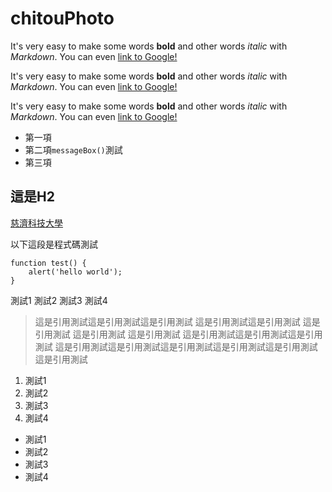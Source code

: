 # chitouPhoto
It's very easy to make some words **bold** and other words *italic* with *Markdown*. You can even [link to Google!](http://google.com) 

It's very easy to make some words **bold** and 
other words *italic* with *Markdown*. You can even [link to Google!](http://google.com) 

It's very easy to make some words **bold** and other words *italic* with *Markdown*. You can even [link to Google!](http://google.com) 

* 第一項
* 第二項`messageBox()`測試
* 第三項

## 這是H2

[慈濟科技大學](https://www.tcust.edu.tw)

以下這段是程式碼測試
```	
function test() {
    alert('hello world');
}
```
	
 測試1
 測試2
 測試3
 測試4

> 這是引用測試這是引用測試這是引用測試 這是引用測試這是引用測試 這是引用測試 這是引用測試 這是引用測試 這是引用測試這是引用測試這是引用測試 這是引用測試這是引用測試這是引用測試這是引用測試這是引用測試這是引用測試


1. 測試1
2. 測試2
3. 測試3
4. 測試4


- 測試1
- 測試2
- 測試3
- 測試4
